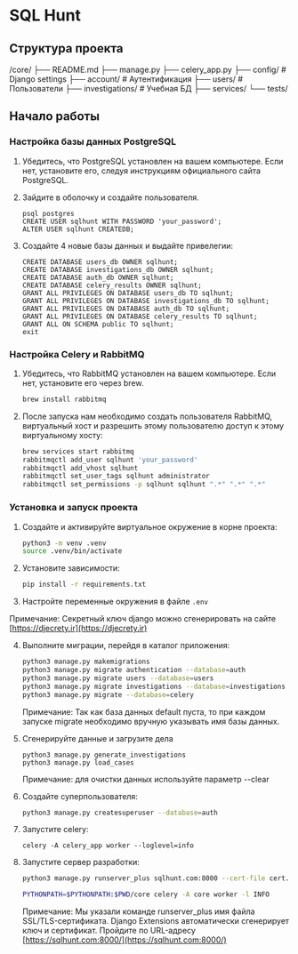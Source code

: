 # SQL Hunt

## Структура проекта

/core/
├── README.md
├── manage.py
├── celery_app.py
├── config/              # Django settings
├── account/             # Аутентификация
├── users/               # Пользователи
├── investigations/      # Учебная БД
├── services/
└── tests/

## Начало работы

### Настройка базы данных PostgreSQL

1. Убедитесь, что PostgreSQL установлен на
   вашем компьютере. Если нет, установите его, следуя инструкциям официального сайта PostgreSQL.
2. Зайдите в оболочку и создайте пользователя.

   ```psql
   psql postgres 
   CREATE USER sqlhunt WITH PASSWORD 'your_password';
   ALTER USER sqlhunt CREATEDB;
   ```
3. Создайте 4 новые базы данных и выдайте привелегии:

   ```psql
   CREATE DATABASE users_db OWNER sqlhunt;
   CREATE DATABASE investigations_db OWNER sqlhunt;
   CREATE DATABASE auth_db OWNER sqlhunt;
   CREATE DATABASE celery_results OWNER sqlhunt;
   GRANT ALL PRIVILEGES ON DATABASE users_db TO sqlhunt;
   GRANT ALL PRIVILEGES ON DATABASE investigations_db TO sqlhunt;
   GRANT ALL PRIVILEGES ON DATABASE auth_db TO sqlhunt;
   GRANT ALL PRIVILEGES ON DATABASE celery_results TO sqlhunt;
   GRANT ALL ON SCHEMA public TO sqlhunt;
   exit
   ```

### Настройка Celery и RabbitMQ

1. Убедитесь, что RabbitMQ установлен на
   вашем компьютере. Если нет, установите егo через brew.

   ```bash
   brew install rabbitmq
   ```
2. После запуска нам необходимо создать пользователя RabbitMQ, виртуальный хост и разрешить этому пользователю доступ к этому виртуальному хосту:

   ```bash
   brew services start rabbitmq
   rabbitmqctl add_user sqlhunt 'your_password'
   rabbitmqctl add_vhost sqlhunt
   rabbitmqctl set_user_tags sqlhunt administrator
   rabbitmqctl set_permissions -p sqlhunt sqlhunt ".*" ".*" ".*"
   ```

### Установка и запуск проекта

1. Создайте и активируйте виртуальное окружение в корне проекта:

   ```bash
   python3 -m venv .venv
   source .venv/bin/activate 
   ```
2. Установите зависимости:

   ```bash
   pip install -r requirements.txt
   ```
3. Настройте переменные окружения в файле `.env`

Примечание: Секретный ключ django можно сгенерировать на сайте [https://djecrety.ir](https://djecrety.ir)

4. Выполните миграции, перейдя в каталог приложения:

   ```bash
   python3 manage.py makemigrations
   python3 manage.py migrate authentication --database=auth
   python3 manage.py migrate users --database=users
   python3 manage.py migrate investigations --database=investigations
   python3 manage.py migrate --database=celery
   ```

   Примечание: Так как база данных default пуста, то при каждом запуске migrate необходимо вручную указывать имя базы данных.
5. Сгенерируйте данные и загрузите дела

   ```
   python3 manage.py generate_investigations
   python3 manage.py load_cases
   ```

   Примечание: для очистки данных используйте параметр --clear
6. Создайте суперпользователя:

   ```bash
   python3 manage.py createsuperuser --database=auth
   ```

7. Запустите celery:
   ```
   celery -A celery_app worker --loglevel=info
   ```

8. Запустите сервер разработки:

   ```bash
   python3 manage.py runserver_plus sqlhunt.com:8000 --cert-file cert.crt

   PYTHONPATH=$PYTHONPATH:$PWD/core celery -A core worker -l INFO
   ```

   Примечание: Мы указали команде runserver_plus имя файла SSL/TLS-сертификата. Django Extensions автоматически сгенерирует ключ и сертификат. Пройдите по URL-адресу [https://sqlhunt.com:8000/](https://sqlhunt.com:8000/)
